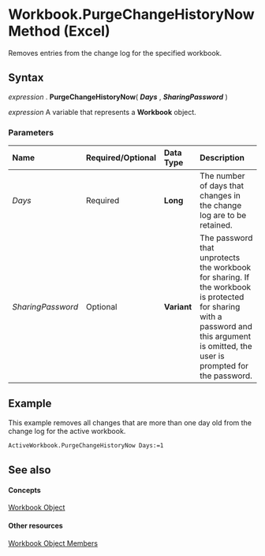 
# Workbook.PurgeChangeHistoryNow Method (Excel)

Removes entries from the change log for the specified workbook.


## Syntax

 _expression_ . **PurgeChangeHistoryNow**( **_Days_** , **_SharingPassword_** )

 _expression_ A variable that represents a **Workbook** object.


### Parameters



|**Name**|**Required/Optional**|**Data Type**|**Description**|
|:-----|:-----|:-----|:-----|
| _Days_|Required| **Long**|The number of days that changes in the change log are to be retained.|
| _SharingPassword_|Optional| **Variant**|The password that unprotects the workbook for sharing. If the workbook is protected for sharing with a password and this argument is omitted, the user is prompted for the password.|

## Example

This example removes all changes that are more than one day old from the change log for the active workbook.


```vb
ActiveWorkbook.PurgeChangeHistoryNow Days:=1
```


## See also


#### Concepts


[Workbook Object](8c00aa60-c974-eed3-0812-3c9625eb0d4c.md)
#### Other resources


[Workbook Object Members](dce102a3-25de-3ff4-2ce5-bc56e08baca7.md)
